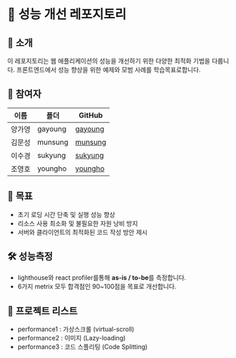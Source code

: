 # 🚀 성능 개선 레포지토리

## 📌 소개

이 레포지토리는 웹 애플리케이션의 성능을 개선하기 위한 다양한 최적화 기법을 다룹니다. 프론트엔드에서 성능 향상을 위한 예제와 모범 사례를 학습목표로합니다.

## 👥 참여자

| 이름   | 폴더    | GitHub                                    |
| ------ | ------- | ----------------------------------------- |
| 양가영 | gayoung | [gayoung](https://github.com/gayoung0619) |
| 김문성 | munsung | [munsung](https://github.com/suld2495)    |
| 이수경 | sukyung | [sukyung](https://github.com/sukyung6999) |
| 조영호 | youngho | [youngho](https://github.com/ohofront)    |

## 🎯 목표

- 초기 로딩 시간 단축 및 실행 성능 향상
- 리소스 사용 최소화 및 불필요한 자원 낭비 방지
- 서버와 클라이언트의 최적화된 코드 작성 방안 제시

## 🛠️ 성능측정

- lighthouse와 react profiler를통해 **as-is / to-be**를 측정합니다.
- 6가지 metrix 모두 합격점인 90~100점을 목표로 개선합니다.

## 📂 프로젝트 리스트

- performance1 : 가상스크롤 (virtual-scroll)
- performance2 : 이미지 (Lazy-loading)
- performance3 : 코드 스플리팅 (Code Splitting)
